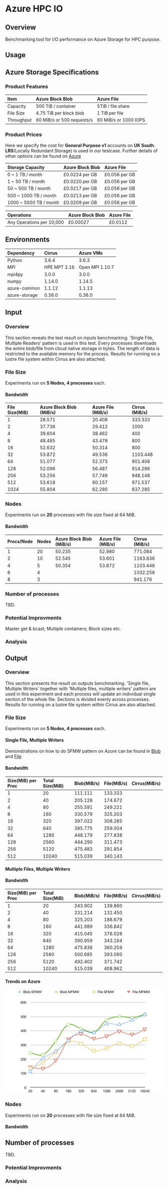 # Azure HPC IO
## Overview
Benchmarking tool for I/O performance on Azure Storage for HPC purpose. 

## Usage

## Azure Storage Specifications
### Product Features
| Item | Azure Block Blob | Azure File |
| :------------- |:-------------| :-----|
| Capacity | 500 TiB / container | 5TiB / file share |
| File Size | 4.75 TiB per block blob | 1 TiB per file |
| Throughput | 60 MiB/s or 500 requests/s | 60 MiB/s or 1000 IOPS  |

### Product Prices
Here we specify the cost for **General Purpose v1** accounts on **UK South**. **LRS**(Locally Redundant Storage) is used in our testcase. Further details of other options can be found on [Azure](https://azure.microsoft.com/en-us/pricing/details/storage/blobs/)

| Storage Capacity | Azure Block Blob | Azure File |
| :------ | :-------| :-------|
| 0 ~ 1 TB / month | £0.0224 per GB | £0.056 per GB |
| 1 ~ 50 TB / month |  £0.0220 per GB | £0.056 per GB |
| 50 ~ 500 TB / month |  £0.0217 per GB | £0.056 per GB |
| 500 ~ 1000 TB / month |  £0.0213 per GB | £0.056 per GB |
| 1000 ~ 5000 TB / month |  £0.0209 per GB | £0.056 per GB |

| Operations | Azure Block Blob | Azure File |
| :------ | :-------| :-------|
| Any Operations per 10,000 | £0.00027 | £0.0112 |

## Environments
| Dependency | Cirrus | Azure VMs |
| :------ | :-------| :-------|
| Python | 3.6.4 | 3.6.3 |
| MPI | HPE MPT 2.16 | Open MPI 1.10.7 |
| mpi4py | 3.0.0 | 3.0.0 |
| numpy | 1.14.0 | 1.14.5 |
| azure-common | 1.1.12 | 1.1.13 |
| azure-storage | 0.36.0 | 0.36.0 |

## Input
### Overview
This section reveals the test result on inputs benchmarking. 'Single File, Multiple Readers' pattern is used in this test. Every processes downloads the entire blob/file from cloud native storage in bytes. The length of data is restricted to the available memory for the process. Results for running on a lustre file system within Cirrus are also attached.

### File Size
Experiments run on **5 Nodes, 4 processes** each. 

#### Bandwidth
| File Size(MiB) | Azure Block Blob (MiB/s) | Azure File (MiB/s) | Cirrus (MiB/s) |
| :------ | :-------| :-------| :-------|
| 1 | 28.571 | 20.408 | 333.333 |  
| 2 | 37.736 | 29.412 | 1000 |
| 4 | 39.604 | 38.462 | 400 |
| 8 | 48.485 | 43.478 | 800 |
| 16 | 52.632 | 50.314 | 800 |
| 32 | 53.872 | 49.536 | 1103.448 |
| 64 | 51.077 | 52.373 | 901.408 |
| 128 | 52.096 | 56.487 | 914.286 |
| 256 | 53.256 | 57.749 | 948.148 |
| 512 | 53.618 | 60.157 | 971.537 |
| 1024 | 55.804 | 62.280 | 837.285 |

### Nodes
Experiments run on **20** processes with file size fixed at 64 MiB.

#### Bandwidth
| Procs/Node | Nodes | Azure Block Blob (MiB/s) | Azure File (MiB/s) | Cirrus (MiB/s) |
| :------ | :-------| :-------| :-------| :-------|
| 1 | 20 | 50.235 | 52.980 | 771.084 |
| 2 | 10 | 52.545 | 53.601 | 1163.636 |
| 4 | 5 | 50.354 | 53.872 | 1103.448 |
| 6 | 4 |  |  | 1032.258 |
| 8 | 3 |  |  | 941.176 |

### Number of processes
TBD.

### Potential Improvments
Master get & bcast; Multiple containers; Block sizes etc.

### Analysis

## Output
### Overview
This section presents the result on outputs benchmarking. 'Single file, Multiple Writers' together with 'Multiple files, multiple writers' pattern are used in this experiment and each process will update an individual single section of the whole file. Sections is divided evenly across processes. Results for running on a lustre file system within Cirrus are also attached.

### File Size
Experiments run on **5 Nodes, 4 processes** each.

#### Single File, Multiple Writers
Demonstrations on how to do SFMW pattern on Azure can be found in [Blob](doc/img/blobsfmw.jpg) and [File](doc/img/filesfmw.jpg)

#### Bandwidth
| Size(MiB) per Proc | Total Size(MiB) | Blob(MiB/s) | File(MiB/s) | Cirrus(MiB/s) |
| :------ | :-------| :-------| :-------| :-------|
| 1    |    20 | 111.111 | 133.333 |  |
| 2    |    40 | 205.128 | 174.672 |  |
| 4    |    80 | 255.591 | 249.221 |  |
| 8    |   160 | 330.579 | 325.203 |  |
| 16   |   320 | 397.022 | 308.285 |  |
| 32   |   640 | 385.775 | 259.004 |  |
| 64   |  1280 | 448.179 | 277.838 |  |
| 128  |  2560 | 444.290 | 311.473 |  |
| 256  |  5120 | 475.483 | 291.854 |  |
| 512  | 10240 | 515.039 | 340.143 |  |

#### Multiple Files, Multiple Writers
#### Bandwidth
| Size(MiB) per Proc | Total Size(MiB) | Blob(MiB/s) | File(MiB/s) | Cirrus(MiB/s) |
| :------ | :-------| :-------| :-------| :-------|
| 1    |     20 | 243.902 | 139.860 |  |
| 2    |     40 | 231.214 | 132.450 |  |
| 4    |     80 | 325.203 | 188.679 |  |
| 8    |    160 | 441.989 | 336.842 |  |
| 16   |    320 | 415.045 | 376.028 |  |
| 32   |    640 | 390.959 | 343.164 |  |
| 64   |   1280 | 475.836 | 360.259 |  |
| 128  |   2560 | 500.685 | 393.060 |  |
| 256  |   5120 | 492.402 | 371.742 |  |
| 512  |  10240 | 515.039 | 408.962 |  |

#### Trends on Azure
![Write Trends](doc/img/WriteTrend.jpg)

### Nodes
Experiments run on **20** processes with file size fixed at 64 MiB.

#### Bandwidth

## Number of processes
TBD.

### Potential Improvments

### Analysis